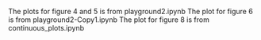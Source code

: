 The plots for figure 4 and 5 is from playground2.ipynb
The plot for figure 6 is from playground2-Copy1.ipynb
The plot for figure 8 is from continuous_plots.ipynb